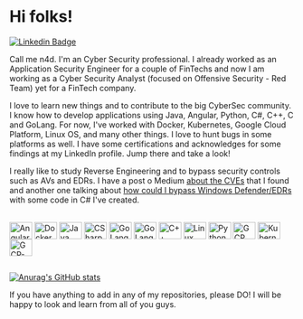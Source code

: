 # Hi folks!

[![Linkedin Badge](https://img.shields.io/badge/-LinkedIn-blue?style=flat-square&logo=Linkedin&logoColor=white&link=https://www.linkedin.com/in/danilo-albuquerque-6a821a1b2/)](https://www.linkedin.com/in/daniloalbuqrque/)

Call me n4d. I'm an Cyber Security professional. I already worked as an Application Security Engineer for a couple of FinTechs and now I am working as a Cyber Security Analyst (focused on Offensive Security - Red Team) yet for a FinTech company. 

I love to learn new things and to contribute to the big CyberSec community. I know how to develop applications using Java, Angular, Python, C#, C++, C and GoLang. For now, I've worked with Docker, Kubernetes, Google Cloud Platform, Linux OS, and many other things. I love to hunt bugs in some platforms as well. 
I have some certifications and acknowledges for some findings at my LinkedIn profile. Jump there and take a look!

I really like to study Reverse Engineering and to bypass security controls such as AVs and EDRs. I have a post o Medium [about the CVEs](https://medium.com/@n4d/cve-2023-2123-cve-2023-2579-and-cve-2023-4460-bef4de79151b?source=your_stories_page-------------------------------------) that I found and another one talking about [how could I bypass Windows Defender/EDRs](https://medium.com/@n4d/how-did-i-bypass-defender-and-some-more-avs-2e915d2dadb0?source=your_stories_page-------------------------------------) with some code in C# I've created.

<div style="display: inline_block"><br>
  <img align="center" alt="Angular" height="30" width="40" src="https://cdn.jsdelivr.net/gh/devicons/devicon/icons/angularjs/angularjs-plain.svg"/>
  <img align="center" alt="Docker" height="30" width="40" src="https://cdn.jsdelivr.net/gh/devicons/devicon/icons/docker/docker-original-wordmark.svg"/>
  <img align="center" alt="Java" height="30" width="40" src="https://cdn.jsdelivr.net/gh/devicons/devicon/icons/java/java-original-wordmark.svg" />
  <img align="center" alt="CSharp" height="30" width="40" src="https://cdn.jsdelivr.net/gh/devicons/devicon/icons/csharp/csharp-original.svg" />
  <img align="center" alt="GoLang" height="30" width="40" src="https://cdn.jsdelivr.net/gh/devicons/devicon/icons/go/go-original.svg" />
  <img align="center" alt="GoLang" height="30" width="40" src="https://cdn.jsdelivr.net/gh/devicons/devicon/icons/c/c-original.svg" />
  <img align="center" alt="C++" height="30" width="40" src="https://cdn.jsdelivr.net/gh/devicons/devicon/icons/cplusplus/cplusplus-original.svg" />
  <img align="center" alt="Linux" height="30" width="40" src="https://cdn.jsdelivr.net/gh/devicons/devicon/icons/linux/linux-original.svg"/>
  <img align="center" alt="Python" height="30" width="40" src="https://cdn.jsdelivr.net/gh/devicons/devicon/icons/python/python-original.svg"/>
  <img align="center" alt="GCP" height="30" width="40" src="https://cdn.jsdelivr.net/gh/devicons/devicon/icons/googlecloud/googlecloud-original.svg"/>
  <img align="center" alt="Kubernetes" height="30" width="40" src="https://cdn.jsdelivr.net/gh/devicons/devicon/icons/kubernetes/kubernetes-plain.svg" />
  <img align="center" alt="GCP-Console" height="30" width="40" src="https://cdn.jsdelivr.net/gh/devicons/devicon/icons/git/git-original.svg" />
</div>

##

[![Anurag's GitHub stats](https://github-readme-stats.vercel.app/api?username=daniloalbuqrque&show_icons=true&theme=dracula)](https://github.com/anuraghazra/github-readme-stats)





  

  


If you have anything to add in any of my repositories, please DO! I will be happy to look and learn from all of you guys.
